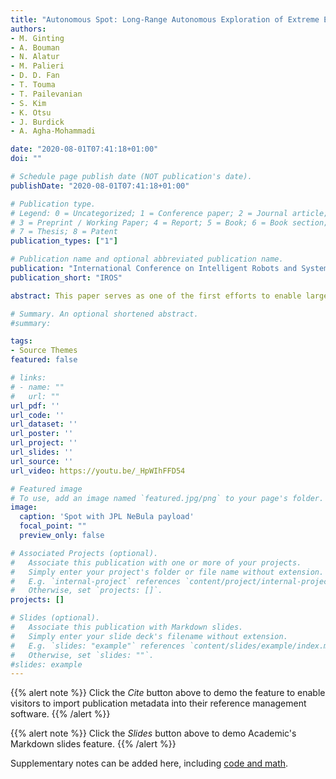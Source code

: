 ```yaml
---
title: "Autonomous Spot: Long-Range Autonomous Exploration of Extreme Environments with Legged Locomotion"
authors:
- M. Ginting
- A. Bouman
- N. Alatur
- M. Palieri
- D. D. Fan
- T. Touma
- T. Pailevanian
- S. Kim
- K. Otsu
- J. Burdick
- A. Agha-Mohammadi

date: "2020-08-01T07:41:18+01:00"
doi: ""

# Schedule page publish date (NOT publication's date).
publishDate: "2020-08-01T07:41:18+01:00"

# Publication type.
# Legend: 0 = Uncategorized; 1 = Conference paper; 2 = Journal article;
# 3 = Preprint / Working Paper; 4 = Report; 5 = Book; 6 = Book section;
# 7 = Thesis; 8 = Patent
publication_types: ["1"]

# Publication name and optional abbreviated publication name.
publication: "International Conference on Intelligent Robots and Systems(IROS) 2020, Las Vegas NV"
publication_short: "IROS"

abstract: This paper serves as one of the first efforts to enable large-scale and long-duration autonomy using the Boston Dynamics Spot robot. Motivated by exploring extreme environments, particularly those involved in the DARPA Subterranean Challenge, this paper pushes the boundaries of the state-of-practice in enabling legged robotic systems to accomplish real-world complex missions in relevant scenarios. In particular, we discuss the behaviors and capabilities which emerge from the integration of the autonomy architecture NeBula (Networked Belief-aware Perceptual Autonomy) with next-generation mobility systems. We will discuss the hardware and software challenges, and solutions in mobility, perception, autonomy, and very briefly, wireless networking, as well as lessons learned and future directions. We demonstrate the performance of the proposed solutions on physical systems in real-world scenarios. The proposed solution contributed to winning 1st-place in the 2020 DARPA Subterranean Challenge, Urban Circuit.

# Summary. An optional shortened abstract.
#summary:

tags:
- Source Themes
featured: false

# links:
# - name: ""
#   url: ""
url_pdf: ''
url_code: ''
url_dataset: ''
url_poster: ''
url_project: ''
url_slides: ''
url_source: ''
url_video: https://youtu.be/_HpWIhFFD54

# Featured image
# To use, add an image named `featured.jpg/png` to your page's folder.
image:
  caption: 'Spot with JPL NeBula payload'
  focal_point: ""
  preview_only: false

# Associated Projects (optional).
#   Associate this publication with one or more of your projects.
#   Simply enter your project's folder or file name without extension.
#   E.g. `internal-project` references `content/project/internal-project/index.md`.
#   Otherwise, set `projects: []`.
projects: []

# Slides (optional).
#   Associate this publication with Markdown slides.
#   Simply enter your slide deck's filename without extension.
#   E.g. `slides: "example"` references `content/slides/example/index.md`.
#   Otherwise, set `slides: ""`.
#slides: example
---
```


{{% alert note %}}
Click the *Cite* button above to demo the feature to enable visitors to import publication metadata into their reference management software.
{{% /alert %}}

{{% alert note %}}
Click the *Slides* button above to demo Academic's Markdown slides feature.
{{% /alert %}}

Supplementary notes can be added here, including [code and math](https://sourcethemes.com/academic/docs/writing-markdown-latex/).
